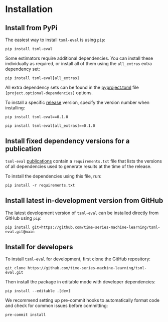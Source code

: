 # Installation

## Install from PyPi

The easiest way to install ``tsml-eval`` is using ``pip``:

```{code-block} console
pip install tsml-eval
```

Some estimators require additional dependencies. You can install these individually as
required, or install all of them using the ``all_extras`` extra dependency set:

```{code-block} console
pip install tsml-eval[all_extras]
```

All extra dependency sets can be found in the [pyproject.toml](https://github.com/time-series-machine-learning/tsml-eval/blob/main/pyproject.toml)
file ``[project.optional-dependencies]`` options.

To install a specific [release](https://github.com/time-series-machine-learning/tsml-eval/releases)
version, specify the version number when installing:

```{code-block} console
pip install tsml-eval==0.1.0
```

```{code-block} console
pip install tsml-eval[all_extras]==0.1.0
```

## Install fixed dependency versions for a publication

``tsml-eval`` [publications](publications.md) contain a ``requirements.txt`` file that
lists the versions of all  dependencies used to generate results at the time of the
release.

To install the dependencies using this file, run:

```{code-block} console
pip install -r requirements.txt
```

## Install latest in-development version from GitHub

The latest development version of ``tsml-eval`` can be installed directly from GitHub
using ``pip``:

```{code-block} console
pip install git+https://github.com/time-series-machine-learning/tsml-eval.git@main
```

## Install for developers

To install ``tsml-eval`` for development, first clone the GitHub repository:

```{code-block} console
git clone https://github.com/time-series-machine-learning/tsml-eval.git
```

Then install the package in editable mode with developer dependencies:

```{code-block} console
pip install --editable .[dev]
```

We recommend setting up pre-commit hooks to automatically format code and check for
common issues before committing:

```{code-block} console
pre-commit install
```
